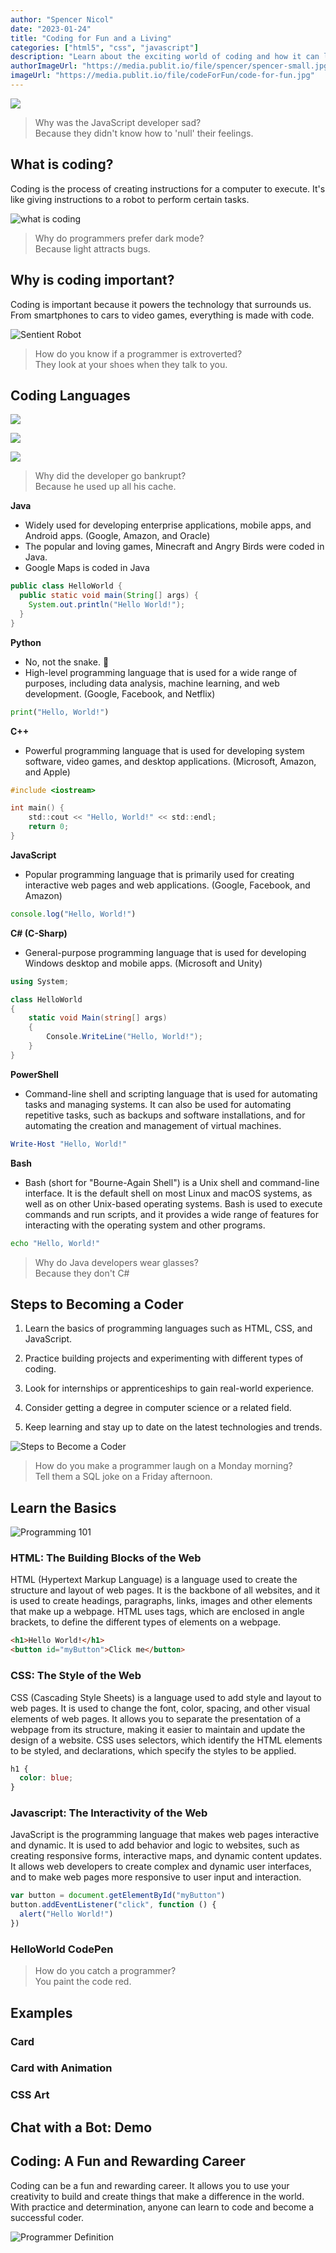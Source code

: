 ```yaml
---
author: "Spencer Nicol"
date: "2023-01-24"
title: "Coding for Fun and a Living"
categories: ["html5", "css", "javascript"]
description: "Learn about the exciting world of coding and how it can lead to a fulfilling career"
authorImageUrl: "https://media.publit.io/file/spencer/spencer-small.jpg"
imageUrl: "https://media.publit.io/file/codeForFun/code-for-fun.jpg"
---
```


![](https://media.publit.io/file/codeForFun/code-for-fun.jpg)

> Why was the JavaScript developer sad? <br/> Because they didn't know how to 'null' their feelings.

## What is coding?

Coding is the process of creating instructions for a computer to execute. It's like giving instructions to a robot to perform certain tasks.

![what is coding](https://media.publit.io/file/codeForFun/keyboard.png)

> Why do programmers prefer dark mode? <br/> Because light attracts bugs.

## Why is coding important?

Coding is important because it powers the technology that surrounds us. From smartphones to cars to video games, everything is made with code.

![Sentient Robot](https://media.publit.io/file/codeForFun/sentient-robot.png)

> How do you know if a programmer is extroverted? <br/> They look at your shoes when they talk to you.

## Coding Languages

![](https://media.publit.io/file/codeForFun/languages-most-used.png)

![](https://media.publit.io/file/codeForFun/languages-in-demand.jpg)

![](https://media.publit.io/file/codeForFun/languages-salaries.png)

> Why did the developer go bankrupt? <br/> Because he used up all his cache.

**Java**

- Widely used for developing enterprise applications, mobile apps, and Android apps. (Google, Amazon, and Oracle)
- The popular and loving games, Minecraft and Angry Birds were coded in Java.
- Google Maps is coded in Java

```java
public class HelloWorld {
  public static void main(String[] args) {
    System.out.println("Hello World!");
  }
}
```

**Python**

- No, not the snake. 🐍
- High-level programming language that is used for a wide range of purposes, including data analysis, machine learning, and web development. (Google, Facebook, and Netflix)

```python
print("Hello, World!")
```

**C++**

- Powerful programming language that is used for developing system software, video games, and desktop applications. (Microsoft, Amazon, and Apple)

```c
#include <iostream>

int main() {
    std::cout << "Hello, World!" << std::endl;
    return 0;
}
```

**JavaScript**

- Popular programming language that is primarily used for creating interactive web pages and web applications. (Google, Facebook, and Amazon)

```javascript
console.log("Hello, World!")
```

**C# (C-Sharp)**

- General-purpose programming language that is used for developing Windows desktop and mobile apps. (Microsoft and Unity)

```csharp
using System;

class HelloWorld
{
    static void Main(string[] args)
    {
        Console.WriteLine("Hello, World!");
    }
}
```

**PowerShell**

- Command-line shell and scripting language that is used for automating tasks and managing systems. It can also be used for automating repetitive tasks, such as backups and software installations, and for automating the creation and management of virtual machines.

```powershell
Write-Host "Hello, World!"
```

**Bash**

- Bash (short for "Bourne-Again Shell") is a Unix shell and command-line interface. It is the default shell on most Linux and macOS systems, as well as on other Unix-based operating systems. Bash is used to execute commands and run scripts, and it provides a wide range of features for interacting with the operating system and other programs.

```bash
echo "Hello, World!"
```

> Why do Java developers wear glasses? <br/> Because they don't C#

## Steps to Becoming a Coder

1.  Learn the basics of programming languages such as HTML, CSS, and JavaScript.

2.  Practice building projects and experimenting with different types of coding.

3.  Look for internships or apprenticeships to gain real-world experience.

4.  Consider getting a degree in computer science or a related field.

5.  Keep learning and stay up to date on the latest technologies and trends.

![Steps to Become a Coder](https://media.publit.io/file/codeForFun/steps-to-learn.jpg)

> How do you make a programmer laugh on a Monday morning? <br/> Tell them a SQL joke on a Friday afternoon.

## Learn the Basics

![Programming 101](https://media.publit.io/file/codeForFun/programming-101.jpg)

### HTML: The Building Blocks of the Web

HTML (Hypertext Markup Language) is a language used to create the structure and layout of web pages. It is the backbone of all websites, and it is used to create headings, paragraphs, links, images and other elements that make up a webpage. HTML uses tags, which are enclosed in angle brackets, to define the different types of elements on a webpage.

```html
<h1>Hello World!</h1>
<button id="myButton">Click me</button>
```

### CSS: The Style of the Web

CSS (Cascading Style Sheets) is a language used to add style and layout to web pages. It is used to change the font, color, spacing, and other visual elements of web pages. It allows you to separate the presentation of a webpage from its structure, making it easier to maintain and update the design of a website. CSS uses selectors, which identify the HTML elements to be styled, and declarations, which specify the styles to be applied.

```css
h1 {
  color: blue;
}
```

### Javascript: The Interactivity of the Web

JavaScript is the programming language that makes web pages interactive and dynamic. It is used to add behavior and logic to websites, such as creating responsive forms, interactive maps, and dynamic content updates. It allows web developers to create complex and dynamic user interfaces, and to make web pages more responsive to user input and interaction.

```javascript
var button = document.getElementById("myButton")
button.addEventListener("click", function () {
  alert("Hello World!")
})
```

### HelloWorld CodePen

<p
  className="codepen"
  data-height="300"
  data-theme-id="dark"
  data-default-tab="html,result"
  data-slug-hash="poZVRRd"
  data-user="snicol21"
  data-editable="true"
></p>

> How do you catch a programmer? <br/> You paint the code red.

## Examples

### Card

<p
  className="codepen"
  data-height="550"
  data-theme-id="dark"
  data-default-tab="result"
  data-slug-hash="JjBvNbr"
  data-editable="true"
  data-user="snicol21"
></p>

### Card with Animation

<p
  className="codepen"
  data-height="600"
  data-theme-id="dark"
  data-default-tab="result"
  data-slug-hash="MWBGmpe"
  data-editable="true"
  data-user="snicol21"
></p>

### CSS Art

## Chat with a Bot: Demo

<p
  class="codepen"
  data-height="900"
  data-theme-id="dark"
  data-default-tab="result"
  data-slug-hash="VwBxbVq"
  data-editable="true"
  data-user="snicol21"
></p>

## Coding: A Fun and Rewarding Career

Coding can be a fun and rewarding career. It allows you to use your creativity to build and create things that make a difference in the world. With practice and determination, anyone can learn to code and become a successful coder.

![Programmer Definition](https://media.publit.io/file/codeForFun/programmer-definition.jpg)
